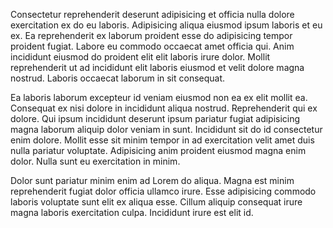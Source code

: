 Consectetur reprehenderit deserunt adipisicing et officia nulla dolore exercitation ex do eu laboris. Adipisicing aliqua eiusmod ipsum laboris et eu ex. Ea reprehenderit ex laborum proident esse do adipisicing tempor proident fugiat. Labore eu commodo occaecat amet officia qui. Anim incididunt eiusmod do proident elit elit laboris irure dolor. Mollit reprehenderit ut ad incididunt elit laboris eiusmod et velit dolore magna nostrud. Laboris occaecat laborum in sit consequat.

Ea laboris laborum excepteur id veniam eiusmod non ea ex elit mollit ea. Consequat ex nisi dolore in incididunt aliqua nostrud. Reprehenderit qui ex dolore. Qui ipsum incididunt deserunt ipsum pariatur fugiat adipisicing magna laborum aliquip dolor veniam in sunt. Incididunt sit do id consectetur enim dolore. Mollit esse sit minim tempor in ad exercitation velit amet duis nulla pariatur voluptate. Adipisicing anim proident eiusmod magna enim dolor. Nulla sunt eu exercitation in minim.

Dolor sunt pariatur minim enim ad Lorem do aliqua. Magna est minim reprehenderit fugiat dolor officia ullamco irure. Esse adipisicing commodo laboris voluptate sunt elit ex aliqua esse. Cillum aliquip consequat irure magna laboris exercitation culpa. Incididunt irure est elit id.